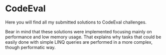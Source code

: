 # CodeEval
Here you will find all my submitted solutions to CodeEval challenges.

Bear in mind that these solutions were implemented focusing mainly on performance and low memory usage. That explains why tasks that could be easily done with simple LINQ queries are performed in a more complex, though performatic way.
